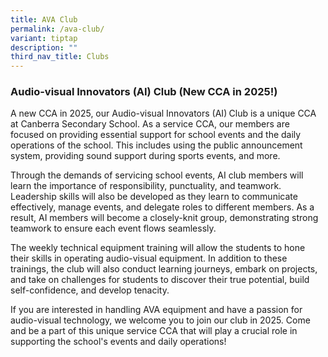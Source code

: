 ```yaml
---
title: AVA Club
permalink: /ava-club/
variant: tiptap
description: ""
third_nav_title: Clubs
---
```

<h3><strong>Audio-visual Innovators (AI) Club (New CCA in 2025!)</strong></h3>
<p>A new CCA in 2025, our Audio-visual Innovators (AI)<strong> </strong>Club
is a unique CCA at Canberra Secondary School. As a service CCA, our members
are focused on providing essential support for school events and the daily
operations of the school. This includes using the public announcement system,
providing sound support during sports events, and more.</p>
<p>Through the demands of servicing school events, AI club members will learn
the importance of responsibility, punctuality, and teamwork. Leadership
skills will also be developed as they learn to communicate effectively,
manage events, and delegate roles to different members. As a result, AI
members will become a closely-knit group, demonstrating strong teamwork
to ensure each event flows seamlessly.</p>
<p>The weekly technical equipment training will allow the students to hone
their skills in operating audio-visual equipment. In addition to these
trainings, the club will also conduct learning journeys, embark on projects,
and take on challenges for students to discover their true potential, build
self-confidence, and develop tenacity.</p>
<p>If you are interested in handling AVA equipment and have a passion for
audio-visual technology, we welcome you to join our club in 2025. Come
and be a part of this unique service CCA that will play a crucial role
in supporting the school's events and daily operations!</p>
<p></p>